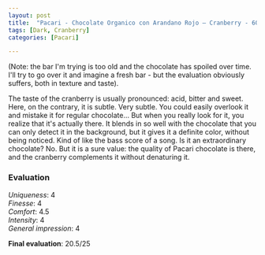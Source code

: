 ```yaml
---
layout: post
title:  "Pacari - Chocolate Organico con Arandano Rojo – Cranberry - 60% Cacao"
tags: [Dark, Cranberry] 
categories: [Pacari]

---
```


(Note: the bar I'm trying is too old and the chocolate has spoiled over time. I'll try to go over it and imagine a fresh bar - but the evaluation obviously suffers, both in texture and taste).

The taste of the cranberry is usually pronounced: acid, bitter and sweet. Here, on the contrary, it is subtle. Very subtle. You could easily overlook it and mistake it for regular chocolate... But when you really look for it, you realize that it's actually there. It blends in so well with the chocolate that you can only detect it in the background, but it gives it a definite color, without being noticed. Kind of like the bass score of a song.
Is it an extraordinary chocolate? No. But it is a sure value: the quality of Pacari chocolate is there, and the cranberry complements it without denaturing it.


### Evaluation

_Uniqueness_: 4  
_Finesse_: 4  
_Comfort_: 4.5  
_Intensity_: 4  
_General impression_: 4

**Final evaluation**: 20.5/25